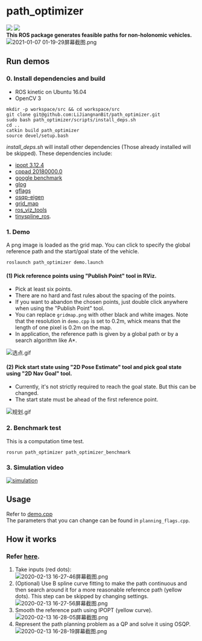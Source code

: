 # path_optimizer  
![](https://img.shields.io/badge/ROS-Kinetic-orange)  ![](https://img.shields.io/github/last-commit/LijiangnanBit/path_optimizer)  
**This ROS package generates feasible paths for non-holonomic vehicles.**  
![2021-01-07 01-19-29屏幕截图.png](https://i.loli.net/2021/01/07/W9PHE2h5DUtsTi1.png)  
## Run demos 
### 0. Install dependencies and build  
- ROS kinetic on Ubuntu 16.04 
- OpenCV 3    
~~~
mkdir -p workspace/src && cd workspace/src
git clone git@github.com:LiJiangnanBit/path_optimizer.git
sudo bash path_optimizer/scripts/install_deps.sh
cd ..
catkin build path_optimizer
source devel/setup.bash
~~~   
*install_deps.sh* will install other dependencies (Those already installed will be skipped).
These dependencies include:
- [ipopt 3.12.4](https://coding.net/u/aRagdoll/p/Ipopt-3.12.4/git)
- [cppad 20180000.0](https://www.coin-or.org/download/source/CppAD/cppad-20180000.0.gpl.tgz)
- [google benchmark](https://github.com/google/benchmark)
- [glog](https://github.com/google/glog)
- [gflags](https://github.com/gflags/gflags)
- [osqp-eigen](https://github.com/robotology/osqp-eigen)
- [grid_map](https://github.com/ANYbotics/grid_map)
- [ros_viz_tools](https://github.com/Magic-wei/ros_viz_tools)
- [tinyspline_ros](https://github.com/qutas/tinyspline_ros).  

### 1. Demo
A png image is loaded as the grid map. You can click to specify the global reference path and the start/goal state of the vehicle.  
~~~
roslaunch path_optimizer demo.launch
~~~
#### (1) Pick reference points using "Publish Point" tool in RViz.  
- Pick at least six points.  
- There are no hard and fast rules about the spacing of the points.  
- If you want to abandon the chosen points, just double click anywhere when using the "Publish Point" tool.  
- You can replace `gridmap.png` with other black and white images. Note that the resolution in `demo.cpp` is set to 0.2m, whick means that the length of one pixel is 0.2m on the map.  
- In application, the reference path is given by a global path or by a search algorithm like A*.  

![选点.gif](https://i.loli.net/2020/04/12/kRItwQTh5GJWHxV.gif)  
#### (2) Pick start state using "2D Pose Estimate" tool and pick goal state using "2D Nav Goal" tool.  
- Currently, it's not strictly required to reach the goal state. But this can be changed.    
- The start state must be ahead of the first reference point.  

![规划.gif](https://i.loli.net/2020/04/12/XmxgwTGRI1MtoVK.gif)  

### 2. Benchmark test  
This is a computation time test.

```
rosrun path_optimizer path_optimizer_benchmark
```   
### 3. Simulation video
[![simulation](https://i.loli.net/2020/02/14/cIdRVs7GUhuTayv.png)](https://vimeo.com/391392050)

## Usage
Refer to [demo.cpp](https://github.com/LiJiangnanBit/path_optimizer/blob/master/src/test/demo.cpp)  
The parameters that you can change can be found in `planning_flags.cpp`.  

## How it works
### Refer [here](https://github.com/LiJiangnanBit/path_optimizer/wiki).
1. Take inputs (red dots):  
![2020-02-13 16-27-46屏幕截图.png](https://i.loli.net/2020/02/13/rRdA7ZGmjfObzNV.png)  
2. (Optional) Use B spline curve fitting to make the path continuous and then search around it for a more reasonable reference path (yellow dots). 
This step can be skipped by changing settings.    
![2020-02-13 16-27-56屏幕截图.png](https://i.loli.net/2020/02/13/GJEbrUIXwScKmWT.png)    
3. Smooth the reference path using IPOPT (yellow curve).    
![2020-02-13 16-28-05屏幕截图.png](https://i.loli.net/2020/02/13/Meqi3m7CXzZFIxJ.png)  
4. Represent the path planning problem as a QP and solve it using OSQP.   
![2020-02-13 16-28-19屏幕截图.png](https://i.loli.net/2020/02/13/HaMpYKcZLxTdtAs.png)


